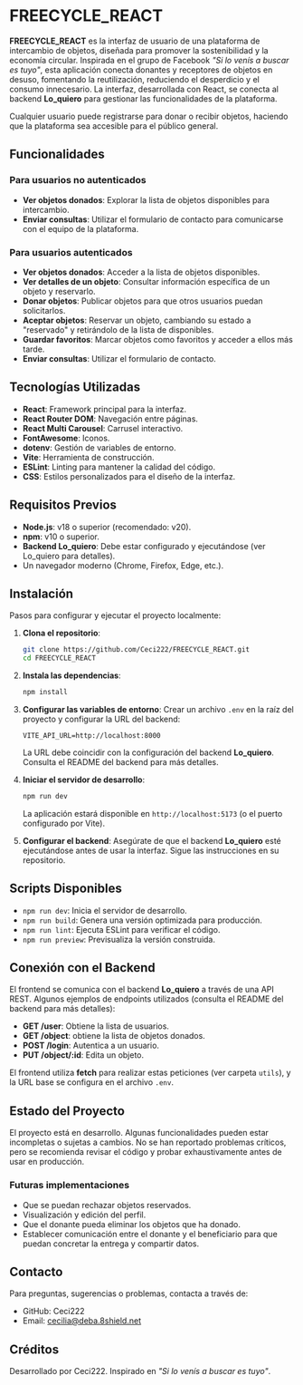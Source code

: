 # FREECYCLE_REACT

**FREECYCLE_REACT** es la interfaz de usuario de una plataforma de intercambio de objetos, diseñada para promover la sostenibilidad y la economía circular. Inspirada en el grupo de Facebook *"Si lo venís a buscar es tuyo"*, esta aplicación conecta donantes y receptores de objetos en desuso, fomentando la reutilización, reduciendo el desperdicio y el consumo innecesario. La interfaz, desarrollada con React, se conecta al backend **Lo_quiero** para gestionar las funcionalidades de la plataforma.

Cualquier usuario puede registrarse para donar o recibir objetos, haciendo que la plataforma sea accesible para el público general.

## Funcionalidades

### Para usuarios no autenticados

- **Ver objetos donados**: Explorar la lista de objetos disponibles para intercambio.
- **Enviar consultas**: Utilizar el formulario de contacto para comunicarse con el equipo de la plataforma.

### Para usuarios autenticados

- **Ver objetos donados**: Acceder a la lista de objetos disponibles.
- **Ver detalles de un objeto**: Consultar información específica de un objeto y reservarlo.
- **Donar objetos**: Publicar objetos para que otros usuarios puedan solicitarlos.
- **Aceptar objetos**: Reservar un objeto, cambiando su estado a "reservado" y retirándolo de la lista de disponibles.
- **Guardar favoritos**: Marcar objetos como favoritos y acceder a ellos más tarde.
- **Enviar consultas**: Utilizar el formulario de contacto.

## Tecnologías Utilizadas

- **React**: Framework principal para la interfaz.
- **React Router DOM**: Navegación entre páginas.
- **React Multi Carousel**: Carrusel interactivo.
- **FontAwesome**: Iconos.
- **dotenv**: Gestión de variables de entorno.
- **Vite**: Herramienta de construcción.
- **ESLint**: Linting para mantener la calidad del código.
- **CSS**: Estilos personalizados para el diseño de la interfaz.

## Requisitos Previos

- **Node.js**: v18 o superior (recomendado: v20).
- **npm**: v10 o superior.
- **Backend Lo_quiero**: Debe estar configurado y ejecutándose (ver Lo_quiero para detalles).
- Un navegador moderno (Chrome, Firefox, Edge, etc.).

## Instalación

Pasos para configurar y ejecutar el proyecto localmente:

1. **Clona el repositorio**:

   ```bash
   git clone https://github.com/Ceci222/FREECYCLE_REACT.git
   cd FREECYCLE_REACT
   ```

2. **Instala las dependencias**:

   ```bash
   npm install
   ```

3. **Configurar las variables de entorno**: Crear un archivo `.env` en la raíz del proyecto y configurar la URL del backend:

   ```env
   VITE_API_URL=http://localhost:8000
   ```

   La URL debe coincidir con la configuración del backend **Lo_quiero**. Consulta el README del backend para más detalles.

4. **Iniciar el servidor de desarrollo**:

   ```bash
   npm run dev
   ```

   La aplicación estará disponible en `http://localhost:5173` (o el puerto configurado por Vite).

5. **Configurar el backend**: Asegúrate de que el backend **Lo_quiero** esté ejecutándose antes de usar la interfaz. Sigue las instrucciones en su repositorio.

## Scripts Disponibles

- `npm run dev`: Inicia el servidor de desarrollo.
- `npm run build`: Genera una versión optimizada para producción.
- `npm run lint`: Ejecuta ESLint para verificar el código.
- `npm run preview`: Previsualiza la versión construida.

## Conexión con el Backend

El frontend se comunica con el backend **Lo_quiero** a través de una API REST. Algunos ejemplos de endpoints utilizados (consulta el README del backend para más detalles):

- **GET /user**: Obtiene la lista de usuarios.
- **GET /object**: obtiene la lista de objetos donados.
- **POST /login**: Autentica a un usuario.
- **PUT /object/:id**: Edita un objeto.

El frontend utiliza **fetch** para realizar estas peticiones (ver carpeta `utils`), y la URL base se configura en el archivo `.env`.

## Estado del Proyecto

El proyecto está en desarrollo. Algunas funcionalidades pueden estar incompletas o sujetas a cambios. No se han reportado problemas críticos, pero se recomienda revisar el código y probar exhaustivamente antes de usar en producción.

### Futuras implementaciones

- Que se puedan rechazar objetos reservados.
- Visualización y edición del perfil.
- Que el donante pueda eliminar los objetos que ha donado.
- Establecer comunicación entre el donante y el beneficiario para que puedan concretar la entrega y compartir datos.

## Contacto

Para preguntas, sugerencias o problemas, contacta a través de:

- GitHub: Ceci222
- Email: cecilia@deba.8shield.net

## Créditos

Desarrollado por Ceci222. Inspirado en *"Si lo venís a buscar es tuyo"*.
